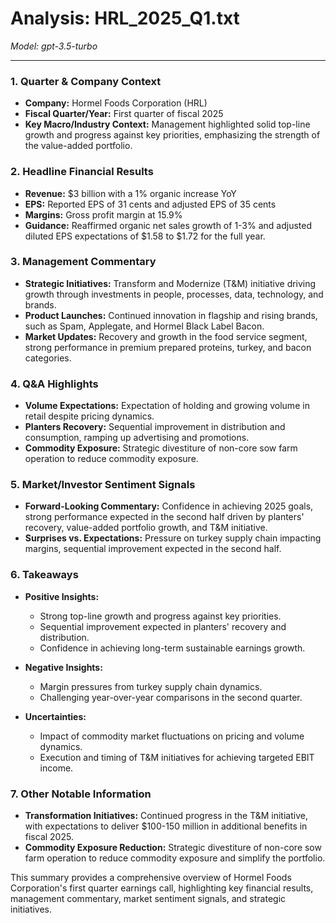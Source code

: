 # Analysis: HRL_2025_Q1.txt

*Model: gpt-3.5-turbo*

---

### 1. Quarter & Company Context
- **Company:** Hormel Foods Corporation (HRL)
- **Fiscal Quarter/Year:** First quarter of fiscal 2025
- **Key Macro/Industry Context:** Management highlighted solid top-line growth and progress against key priorities, emphasizing the strength of the value-added portfolio.

### 2. Headline Financial Results
- **Revenue:** $3 billion with a 1% organic increase YoY
- **EPS:** Reported EPS of 31 cents and adjusted EPS of 35 cents
- **Margins:** Gross profit margin at 15.9%
- **Guidance:** Reaffirmed organic net sales growth of 1-3% and adjusted diluted EPS expectations of $1.58 to $1.72 for the full year.

### 3. Management Commentary
- **Strategic Initiatives:** Transform and Modernize (T&M) initiative driving growth through investments in people, processes, data, technology, and brands.
- **Product Launches:** Continued innovation in flagship and rising brands, such as Spam, Applegate, and Hormel Black Label Bacon.
- **Market Updates:** Recovery and growth in the food service segment, strong performance in premium prepared proteins, turkey, and bacon categories.

### 4. Q&A Highlights
- **Volume Expectations:** Expectation of holding and growing volume in retail despite pricing dynamics.
- **Planters Recovery:** Sequential improvement in distribution and consumption, ramping up advertising and promotions.
- **Commodity Exposure:** Strategic divestiture of non-core sow farm operation to reduce commodity exposure.

### 5. Market/Investor Sentiment Signals
- **Forward-Looking Commentary:** Confidence in achieving 2025 goals, strong performance expected in the second half driven by planters' recovery, value-added portfolio growth, and T&M initiative.
- **Surprises vs. Expectations:** Pressure on turkey supply chain impacting margins, sequential improvement expected in the second half.

### 6. Takeaways
- **Positive Insights:**
  - Strong top-line growth and progress against key priorities.
  - Sequential improvement expected in planters' recovery and distribution.
  - Confidence in achieving long-term sustainable earnings growth.

- **Negative Insights:**
  - Margin pressures from turkey supply chain dynamics.
  - Challenging year-over-year comparisons in the second quarter.

- **Uncertainties:**
  - Impact of commodity market fluctuations on pricing and volume dynamics.
  - Execution and timing of T&M initiatives for achieving targeted EBIT income.

### 7. Other Notable Information
- **Transformation Initiatives:** Continued progress in the T&M initiative, with expectations to deliver $100-150 million in additional benefits in fiscal 2025.
- **Commodity Exposure Reduction:** Strategic divestiture of non-core sow farm operation to reduce commodity exposure and simplify the portfolio.

This summary provides a comprehensive overview of Hormel Foods Corporation's first quarter earnings call, highlighting key financial results, management commentary, market sentiment signals, and strategic initiatives.